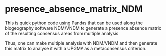 # presence_absence_matrix_NDM

This is quick python code using Pandas that can be used along the biogeography software NDM/VNDM to generate a presence absence matrix of the resulting consensus areas from multiple analysis

Thus, one can make multiple analysis with NDM/VNDM and then generate this matrix to analyse it with a UPGMA as a metaconsensus criterion. 
